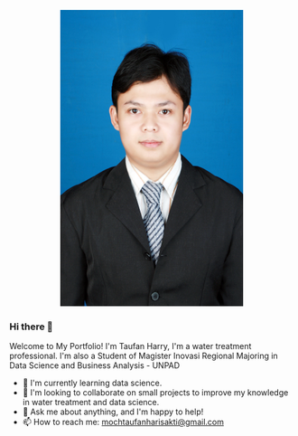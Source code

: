 <p align="center">
  <img src="MT.jpg" width="324px" height="524px">
</p>

### Hi there 👋
Welcome to My Portfolio! I'm Taufan Harry, I'm a water treatment professional. I'm also a Student of Magister Inovasi Regional Majoring in Data Science and Business Analysis - UNPAD 

- 🌱 I'm currently learning data science.
- 👯 I'm looking to collaborate on small projects to improve my knowledge in water treatment and data science.
- 💬 Ask me about anything, and I'm happy to help!
- 📫 How to reach me: mochtaufanharisakti@gmail.com
